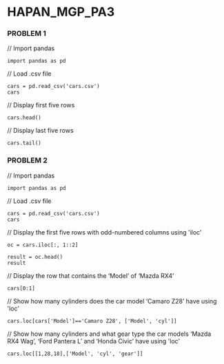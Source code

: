 # HAPAN_MGP_PA3

### PROBLEM 1

// Import pandas
    
    import pandas as pd

// Load .csv file
    
    cars = pd.read_csv('cars.csv')
    cars

// Display first five rows
    
    cars.head()

// Display last five rows
    
    cars.tail()

### PROBLEM 2

// Import pandas

    import pandas as pd

// Load .csv file
    
    cars = pd.read_csv('cars.csv')
    cars

// Display the first five rows with odd-numbered columns using 'iloc'

    oc = cars.iloc[:, 1::2]

    result = oc.head()
    result

// Display the row that contains the ‘Model’ of ‘Mazda RX4’

    cars[0:1]

// Show how many cylinders does the car model ‘Camaro Z28’ have using 'loc'

    cars.loc[cars['Model']=='Camaro Z28', ['Model', 'cyl']]

// Show how many cylinders and what gear type the car models ‘Mazda RX4 Wag’, ‘Ford Pantera L’ and ‘Honda Civic’ have using 'loc'

    cars.loc[[1,28,18],['Model', 'cyl', 'gear']]
